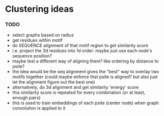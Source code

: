 # Clustering ideas


### TODO

- select graphs based on radius 
- get residues within motif 
- do SEQUENCE alignment of that motif region to get similarity score 
- i.e. project the 3d residues into 1d order: maybe just use each node's sequence position?
- maybe test a different way of aligning them? like ordering by distance to psite?
- the idea would be the seq alignment gives the "best" way to overlay two motifs together (could maybe enforce that psite is aligned? but also just let the alignment figure out the best one)
- alternatively, do 3d alignment and get similarity 'energy' score 
- this similarity score is repeated for every combination (or at least, enough pairs)
- this is used to train embeddings of each psite (center node) when graph convolution is applied to it
